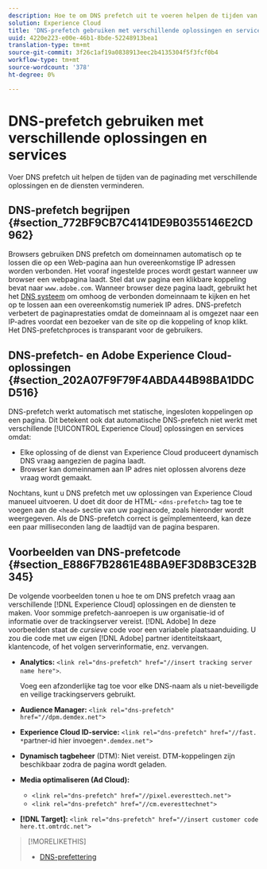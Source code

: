 ```yaml
---
description: Hoe te om DNS prefetch uit te voeren helpen de tijden van de paginading met verschillende oplossingen en de diensten in Adobe Experience Cloud verminderen.
solution: Experience Cloud
title: 'DNS-prefetch gebruiken met verschillende oplossingen en services '
uuid: 4220e223-e00e-46b1-8bde-52248913bea1
translation-type: tm+mt
source-git-commit: 3f26c1af19a0838913eec2b4135304f5f3fcf0b4
workflow-type: tm+mt
source-wordcount: '378'
ht-degree: 0%

---
```



# DNS-prefetch gebruiken met verschillende oplossingen en services

Voer DNS prefetch uit helpen de tijden van de paginading met verschillende oplossingen en de diensten verminderen.

## DNS-prefetch begrijpen {#section_772BF9CB7C4141DE9B0355146E2CD962}

Browsers gebruiken DNS prefetch om domeinnamen automatisch op te lossen die op een Web-pagina aan hun overeenkomstige IP adressen worden verbonden. Het vooraf ingestelde proces wordt gestart wanneer uw browser een webpagina laadt. Stel dat uw pagina een klikbare koppeling bevat naar `www.adobe.com`. Wanneer browser deze pagina laadt, gebruikt het het [DNS systeem](https://www.networksolutions.com/support/what-is-a-domain-name-server-dns-and-how-does-it-work/) om omhoog de verbonden domeinnaam te kijken en het op te lossen aan een overeenkomstig numeriek IP adres. DNS-prefetch verbetert de paginaprestaties omdat de domeinnaam al is omgezet naar een IP-adres voordat een bezoeker van de site op die koppeling of knop klikt. Het DNS-prefetchproces is transparant voor de gebruikers.

## DNS-prefetch- en Adobe Experience Cloud-oplossingen {#section_202A07F9F79F4ABDA44B98BA1DDCD516}

DNS-prefetch werkt automatisch met statische, ingesloten koppelingen op een pagina. Dit betekent ook dat automatische DNS-prefetch niet werkt met verschillende [!UICONTROL Experience Cloud] oplossingen en services omdat:

* Elke oplossing of de dienst van Experience Cloud produceert dynamisch DNS vraag aangezien de pagina laadt.
* Browser kan domeinnamen aan IP adres niet oplossen alvorens deze vraag wordt gemaakt.

Nochtans, kunt u DNS prefetch met uw oplossingen van Experience Cloud manueel uitvoeren. U doet dit door de HTML- `<dns-prefetch>` tag toe te voegen aan de `<head>` sectie van uw paginacode, zoals hieronder wordt weergegeven. Als de DNS-prefetch correct is geïmplementeerd, kan deze een paar milliseconden lang de laadtijd van de pagina besparen.

## Voorbeelden van DNS-prefetcode {#section_E886F7B2861E48BA9EF3D8B3CE32B345}

De volgende voorbeelden tonen u hoe te om DNS prefetch vraag aan verschillende [!DNL Experience Cloud] oplossingen en de diensten te maken. Voor sommige prefetch-aanroepen is uw organisatie-id of informatie over de trackingserver vereist. [!DNL Adobe] In deze voorbeelden staat de *cursieve* code voor een variabele plaatsaanduiding. U zou die code met uw eigen [!DNL Adobe] partner identiteitskaart, klantencode, of het volgen serverinformatie, enz. vervangen.

* **Analytics:** `<link rel="dns-prefetch" href="//insert tracking server name here">`.

   Voeg een afzonderlijke tag toe voor elke DNS-naam als u niet-beveiligde en veilige trackingservers gebruikt.

* **Audience Manager:** `<link rel="dns-prefetch" href="//dpm.demdex.net">`

* **Experience Cloud ID-service:** `<link rel="dns-prefetch" href="//fast. *`partner-id hier invoegen`*.demdex.net">`

* **Dynamisch tagbeheer** (DTM): Niet vereist. DTM-koppelingen zijn beschikbaar zodra de pagina wordt geladen.

* **Media optimaliseren (Ad Cloud):**

   * `<link rel="dns-prefetch" href="//pixel.everesttech.net">`
   * `<link rel="dns-prefetch" href="//cm.everesttechnet">`


* **[!DNL Target]:** `<link rel="dns-prefetch" href="//insert customer code here.tt.omtrdc.net">`

>[!MORELIKETHIS]
>
>* [DNS-prefettering](https://www.chromium.org/developers/design-documents/dns-prefetching)

